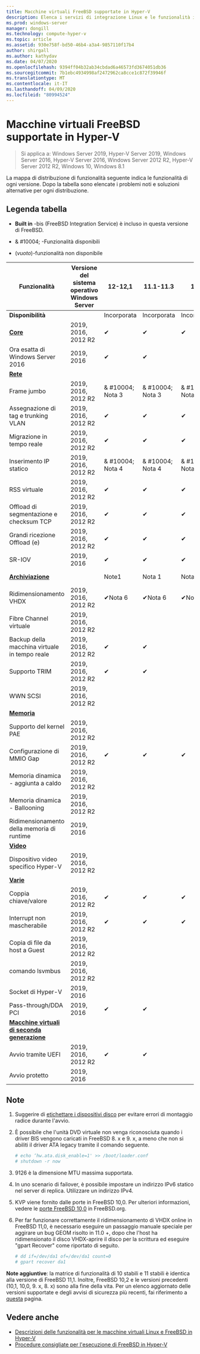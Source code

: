 ```yaml
---
title: Macchine virtuali FreeBSD supportate in Hyper-V
description: Elenca i servizi di integrazione Linux e le funzionalità incluse in ogni versione
ms.prod: windows-server
manager: dongill
ms.technology: compute-hyper-v
ms.topic: article
ms.assetid: 930e758f-bd50-46b4-a3a4-9857110f17b4
author: shirgall
ms.author: kathydav
ms.date: 04/07/2020
ms.openlocfilehash: 9394ff04b32ab34cbdad6a46573fd3674051db36
ms.sourcegitcommit: 7b1ebc4934998af2472962ca8cce1c872f39946f
ms.translationtype: MT
ms.contentlocale: it-IT
ms.lasthandoff: 04/09/2020
ms.locfileid: "80994524"
---
```

# <a name="supported-freebsd-virtual-machines-on-hyper-v"></a>Macchine virtuali FreeBSD supportate in Hyper-V

>Si applica a: Windows Server 2019, Hyper-V Server 2019, Windows Server 2016, Hyper-V Server 2016, Windows Server 2012 R2, Hyper-V Server 2012 R2, Windows 10, Windows 8.1

La mappa di distribuzione di funzionalità seguente indica le funzionalità di ogni versione. Dopo la tabella sono elencate i problemi noti e soluzioni alternative per ogni distribuzione.

## <a name="table-legend"></a>Legenda tabella

* **Built in** -bis (FreeBSD Integration Service) è incluso in questa versione di FreeBSD.

* & #10004; -Funzionalità disponibili

* (*vuoto*)-funzionalità non disponibile

|**Funzionalità**|**Versione del sistema operativo Windows Server**|**12-12,1**|**11.1-11.3**|**11,0**|**10,3**|**10,2**|**10,0-10,1**|**9,1-9,3, 8,4**|
|-|-|-|-|-|-|-|-|-|
|**Disponibilità**||Incorporata|Incorporata|Incorporata|Incorporata|Incorporata|Incorporata|[Porte](https://svnweb.freebsd.org/ports/branches/2015Q1/emulators/hyperv-is/) |
|**[Core](Feature-Descriptions-for-Linux-and-FreeBSD-virtual-machines-on-Hyper-V.md#core)**|2019, 2016, 2012 R2|&#10004;|&#10004;|&#10004;|&#10004;|&#10004;|&#10004;|&#10004;|
|Ora esatta di Windows Server 2016|2019, 2016|&#10004;|&#10004;||||||
|**[Rete](Feature-Descriptions-for-Linux-and-FreeBSD-virtual-machines-on-Hyper-V.md#networking)**||||||||
|Frame jumbo|2019, 2016, 2012 R2|& #10004; Nota 3|& #10004; Nota 3|& #10004; Nota 3|& #10004; Nota 3|& #10004; Nota 3|& #10004; Nota 3|& #10004; Nota 3|
|Assegnazione di tag e trunking VLAN|2019, 2016, 2012 R2|&#10004;|&#10004;|&#10004;|&#10004;|&#10004;|&#10004;|&#10004;|
|Migrazione in tempo reale|2019, 2016, 2012 R2|&#10004;|&#10004;|&#10004;|&#10004;|&#10004;|&#10004;|&#10004;|
|Inserimento IP statico|2019, 2016, 2012 R2|& #10004; Nota 4|& #10004; Nota 4|& #10004; Nota 4|& #10004; Nota 4|& #10004; Nota 4|& #10004; Nota 4|&#10004;|
|RSS virtuale|2019, 2016, 2012 R2|&#10004;|&#10004;|&#10004;|||||
|Offload di segmentazione e checksum TCP|2019, 2016, 2012 R2|&#10004;|&#10004;|&#10004;|&#10004;|&#10004;|||
|Grandi ricezione Offload (e)|2019, 2016, 2012 R2|&#10004;|&#10004;|&#10004;|&#10004;||||
|SR-IOV|2019, 2016|&#10004;|&#10004;|&#10004;|||||
|**[Archiviazione](Feature-Descriptions-for-Linux-and-FreeBSD-virtual-machines-on-Hyper-V.md#storage)**||Note1|Nota 1|Nota 1|Nota 1|Nota 1|Nota 1, 2|Nota 1, 2|
|Ridimensionamento VHDX|2019, 2016, 2012 R2|&#10004;Nota 6|&#10004;Nota 6|&#10004;Nota 6|||||
|Fibre Channel virtuale|2019, 2016, 2012 R2||||||||
|Backup della macchina virtuale in tempo reale|2019, 2016, 2012 R2|&#10004;|&#10004;||||||
|Supporto TRIM|2019, 2016, 2012 R2|&#10004;|&#10004;||||||
|WWN SCSI|2019, 2016, 2012 R2||||||||
|**[Memoria](Feature-Descriptions-for-Linux-and-FreeBSD-virtual-machines-on-Hyper-V.md#memory)**|||||||||
|Supporto del kernel PAE|2019, 2016, 2012 R2||||||||
|Configurazione di MMIO Gap|2019, 2016, 2012 R2|&#10004;|&#10004;|&#10004;|&#10004;|&#10004;|&#10004;|&#10004;|
|Memoria dinamica - aggiunta a caldo|2019, 2016, 2012 R2||||||||
|Memoria dinamica - Ballooning|2019, 2016, 2012 R2||||||||
|Ridimensionamento della memoria di runtime|2019, 2016||||||||
|**[Video](Feature-Descriptions-for-Linux-and-FreeBSD-virtual-machines-on-Hyper-V.md#video)**|||||||||
|Dispositivo video specifico Hyper-V|2019, 2016, 2012 R2||||||||
|**[Varie](Feature-Descriptions-for-Linux-and-FreeBSD-virtual-machines-on-Hyper-V.md#miscellaneous)**|||||||||
|Coppia chiave/valore|2019, 2016, 2012 R2|&#10004;|&#10004;|&#10004;|&#10004;|&#10004;|& #10004; Nota 5|&#10004;|
|Interrupt non mascherabile|2019, 2016, 2012 R2|&#10004;|&#10004;|&#10004;|&#10004;|&#10004;|&#10004;|&#10004;|
|Copia di file da host a Guest|2019, 2016, 2012 R2||||||||
|comando lsvmbus|2019, 2016, 2012 R2||||||||
|Socket di Hyper-V|2019, 2016||||||||
|Pass-through/DDA PCI|2019, 2016|&#10004;|&#10004;||||||
|**[Macchine virtuali di seconda generazione](Feature-Descriptions-for-Linux-and-FreeBSD-virtual-machines-on-Hyper-V.md#generation-2-virtual-machines)**|||||||||
|Avvio tramite UEFI|2019, 2016, 2012 R2|&#10004;|&#10004;||||||
|Avvio protetto|2019, 2016||||||||

## <a name="notes"></a><a name="BKMK_notes"></a>Note

1. Suggerire di [etichettare i dispositivi disco]( https://www.freebsd.org/doc/handbook/geom-glabel.html) per evitare errori di montaggio radice durante l'avvio.

2. È possibile che l'unità DVD virtuale non venga riconosciuta quando i driver BIS vengono caricati in FreeBSD 8. x e 9. x, a meno che non si abiliti il driver ATA legacy tramite il comando seguente.
    ```sh
    # echo ‘hw.ata.disk_enable=1' >> /boot/loader.conf
    # shutdown -r now
    ```

3. 9126 è la dimensione MTU massima supportata.

4. In uno scenario di failover, è possibile impostare un indirizzo IPv6 statico nel server di replica. Utilizzare un indirizzo IPv4.

5. KVP viene fornito dalle porte in FreeBSD 10,0. Per ulteriori informazioni, vedere le [porte FreeBSD 10,0](https://svnweb.freebsd.org/ports/branches/2015Q1/emulators/hyperv-is/) in FreeBSD.org.

6. Per far funzionare correttamente il ridimensionamento di VHDX online in FreeBSD 11,0, è necessario eseguire un passaggio manuale speciale per aggirare un bug GEOM risolto in 11.0 +, dopo che l'host ha ridimensionato il disco VHDX-aprire il disco per la scrittura ed eseguire "gpart Recover" come riportato di seguito.
    ```sh
    # dd if=/dev/da1 of=/dev/da1 count=0
    # gpart recover da1
    ```
   
**Note aggiuntive**: la matrice di funzionalità di 10 stabili e 11 stabili è identica alla versione di FreeBSD 11,1. Inoltre, FreeBSD 10,2 e le versioni precedenti (10,1, 10,0, 9. x, 8. x) sono alla fine della vita. Per un elenco aggiornato delle versioni supportate e degli avvisi di sicurezza più recenti, fai riferimento a [questa](https://security.freebsd.org/) pagina.

## <a name="see-also"></a>Vedere anche

* [Descrizioni delle funzionalità per le macchine virtuali Linux e FreeBSD in Hyper-V](Feature-Descriptions-for-Linux-and-FreeBSD-virtual-machines-on-Hyper-V.md)
* [Procedure consigliate per l'esecuzione di FreeBSD in Hyper-V](Best-practices-for-running-FreeBSD-on-Hyper-V.md)
